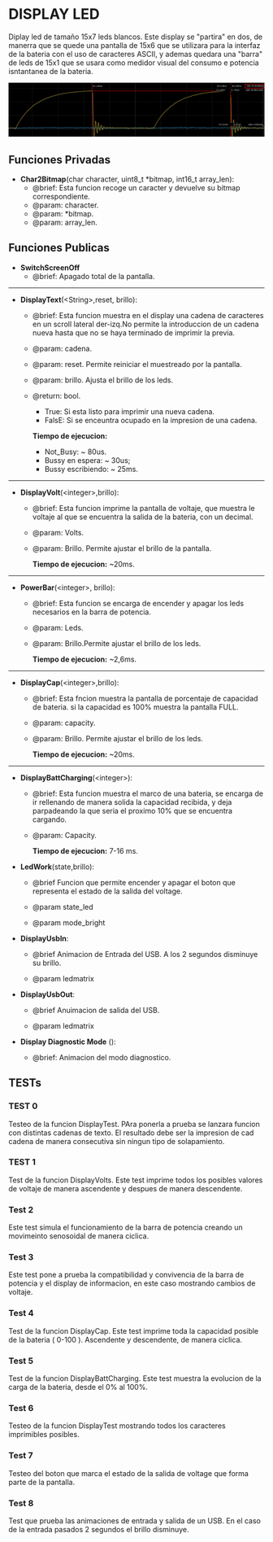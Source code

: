 
# DISPLAY LED

Diplay led de tamaño 15x7 leds blancos. Este display se "partira" en dos, de manerra que se quede una pantalla de 15x6 que se utilizara para la interfaz de la bateria con el uso de caracteres ASCII, y ademas quedara una "barra" de leds de 15x1 que se usara como medidor visual del consumo e potencia isntantanea de la bateria.

![Alternate text](images/I2C_frecuency.jpg "Frecuencia del I2C en ARM")

## Funciones Privadas

* **Char2Bitmap**(char character, uint8_t *bitmap, int16_t array_len):
  * @brief: Esta funcion recoge un caracter y devuelve su bitmap correspondiente.
  * @param: character.
  * @param: *bitmap.
  * @param: array_len.

## Funciones Publicas

* **SwitchScreenOff**
  * @brief: Apagado total de la pantalla.

---

* **DisplayText**(<String\>,reset, brillo):
  * @brief: Esta funcion muestra en el display una cadena de caracteres en un scroll lateral der-izq.No permite la introduccion de un cadena nueva hasta que no se haya terminado de imprimir la previa.
  * @param: cadena.
  * @param: reset. Permite reiniciar el muestreado por la pantalla.
  * @param: brillo. Ajusta el brillo de los leds.
  * @return: bool.
    * True: Si esta listo para imprimir una nueva cadena.
    * FalsE: Si se enceuntra ocupado en la impresion de una cadena.

    **Tiempo de ejecucion:**

    * Not_Busy: ~ 80us.
    * Bussy en espera: ~ 30us;
    * Bussy escribiendo: ~ 25ms.

---

* **DisplayVolt**(<integer\>,brillo):
  * @brief: Esta funcion imprime la pantalla de voltaje, que muestra le voltaje al que se encuentra la salida de la bateria, con un decimal.
  * @param: Volts.
  * @param: Brillo. Permite ajustar el brillo de la pantalla.

    **Tiempo de ejecucion:** ~20ms.

---

* **PowerBar**(<integer\>, brillo):
  * @brief: Esta funcion se encarga de encender y apagar los leds necesarios en la barra de potencia.
  * @param: Leds.
  * @param: Brillo.Permite ajustar el brillo de los leds.

    **Tiempo de ejecucion:** ~2,6ms.

---

* **DisplayCap**(<integer\>,brillo):
  * @brief: Esta fncion muestra la pantalla de porcentaje de capacidad de bateria. si la capacidad es 100% muestra la pantalla FULL.
  * @param: capacity.
  * @param: Brillo. Permite ajustar el brillo de los leds.

    **Tiempo de ejecucion:** ~20ms.

---

* **DisplayBattCharging**(<integer\>):
  * @brief: Esta funcion muestra el marco de una bateria, se encarga de ir rellenando de manera solida la capacidad recibida, y deja parpadeando la que seria el proximo 10% que se encuentra cargando.
  * @param: Capacity.

    **Tiempo de ejecucion:** 7-16 ms.
  
* **LedWork**(state,brillo):
  * @brief  Funcion que permite encender y apagar el boton que representa el estado de la salida del voltage.

  * @param state_led
  * @param mode_bright

* **DisplayUsbIn**:
  * @brief Animacion de Entrada del USB. A los 2 segundos disminuye su brillo.

  * @param ledmatrix

* **DisplayUsbOut**:
  * @brief Anuimacion de salida del USB.

  * @param ledmatrix

* **Display Diagnostic Mode** ():
  * @brief: Animacion del modo diagnostico.

## TESTs

### TEST 0

Testeo de la funcion DisplayTest. PAra ponerla a prueba se lanzara funcion con distintas cadenas de texto. El resultado debe ser la impresion de cad cadena de manera consecutiva sin ningun tipo de solapamiento.

### TEST 1

Test de la funcion DisplayVolts. Este test imprime todos los posibles valores de voltaje de manera ascendente y despues de manera descendente.

### Test 2
  
Este test simula el funcionamiento de la barra de potencia creando un movimeinto senosoidal de manera ciclica.

### Test 3

Este test pone a prueba la compatibilidad y convivencia de la barra de potencia y el display de informacion, en este caso mostrando cambios de voltaje.

### Test 4

Test de la funcion DisplayCap. Este test imprime toda la capacidad posible de la bateria ( 0-100 ).
Ascendente y descendente, de manera ciclica.

### Test 5

Test de la funcion DisplayBattCharging. Este test muestra la evolucion de la carga de la bateria, desde el 0% al 100%.

### Test 6

Testeo de la funcion DisplayTest mostrando todos los caracteres imprimibles posibles.

### Test 7

Testeo del boton que marca el estado de la salida de voltage que forma parte de la pantalla. 

### Test 8

Test que prueba las animaciones de entrada y salida de un USB. En el caso de la entrada pasados 2 segundos el brillo disminuye.
